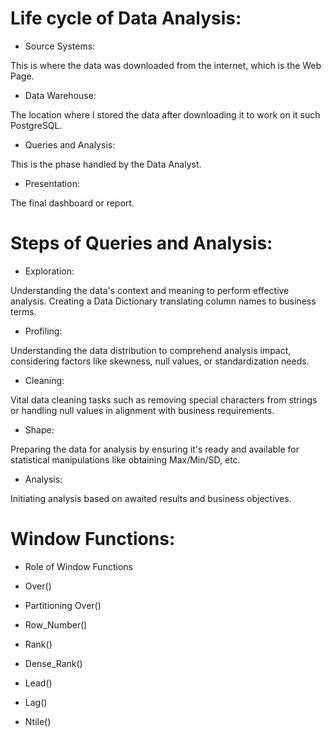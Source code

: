 # Life cycle of Data Analysis:

- Source Systems:

This is where the data was downloaded from the internet, which is the Web Page.

- Data Warehouse:

The location where I stored the data after downloading it to work on it such PostgreSQL.

- Queries and Analysis:

This is the phase handled by the Data Analyst.

- Presentation:

The final dashboard or report.


# Steps of Queries and Analysis:

- Exploration:

Understanding the data's context and meaning to perform effective analysis. Creating a Data Dictionary translating column names to business terms.

- Profiling:

Understanding the data distribution to comprehend analysis impact, considering factors like skewness, null values, or standardization needs.

- Cleaning:

Vital data cleaning tasks such as removing special characters from strings or handling null values in alignment with business requirements.

- Shape:

Preparing the data for analysis by ensuring it's ready and available for statistical manipulations like obtaining Max/Min/SD, etc.

- Analysis:

Initiating analysis based on awaited results and business objectives.

# Window Functions:

- Role of Window Functions 

- Over()

- Partitioning Over()

- Row_Number()

- Rank()

- Dense_Rank()

- Lead()

- Lag()

- Ntile()
